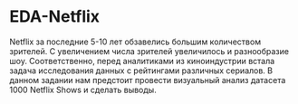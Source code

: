 # EDA-Netflix

Netflix за последние 5-10 лет обзавелись большим количеством зрителей. С увеличением числа зрителей увеличилось и разнообразие шоу. Соответственно, перед аналитиками из киноиндустрии встала задача исследования данных с рейтингами различных сериалов. В данном задании нам предстоит провести визуальный анализ датасета 1000 Netflix Shows и сделать выводы.
